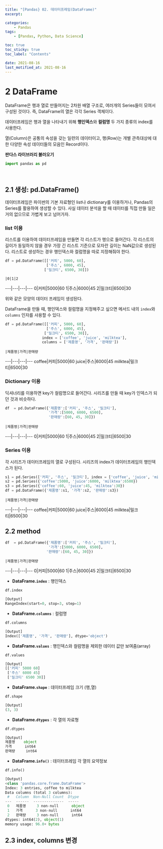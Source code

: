 ```yaml
---
title: "[Pandas} 02. 데이터프레임(DataFrame)"
excerpt:

categories:
    - Pandas
tags:
    - [Pandas, Python, Data Science]

toc: true
toc_sticky: true
toc_label: "Contents"

date: 2021-08-16
last_motified_at: 2021-08-16
---
```


# 2 DataFrame
DataFrame은 행과 열로 만들어지는 2차원 배열 구조로, 여러개의 Series들이 모여서 구성된 것이다. 즉, DataFrame의 열은 각각 Series 객체이다.

데이터프레임은 행과 열을 나타내기 위해 **행인덱스**와 **컬럼명** 두 가지 종류의 index를 사용한다.

열(Column)은 공통의 속성을 갖는 일련의 데이터이고, 행(Row)는 개별 관측대상에 대한 다양한 속성 데이터들의 모음인 Record이다.

**판다스 라이브러리 불러오기**

```py
import pandas as pd
```
<br/>

## 2.1 생성: pd.DataFrame()
데이터프레임은 파이썬의 기본 자료형인 list나 dictionary를 이용하거나, Pandas의 Series를 활용하여 생성할 수 있다. 사실 데이터 분석을 할 때 데이터를 직접 만들 일은 거의 없으므로 가볍게 보고 넘어가자.

### list 이용
리스트를 이용하여 데이터프레임을 만들면 각 리스트가 행으로 들어간다. 각 리스트의 길이가 동일하지 않을 경우 가장 긴 리스트 기준으로 모자란 길이는 NaN값으로 생성된다. 리스트로 생성하는 경우 행인덱스와 컬럼명을 따로 지정해줘야 한다.

```py
df = pd.DataFrame([['커피', 5000, 60],
                   ['주스', 6000, 45],
                  ['밀크티', 6500, 30]])
```

    |0|1|2
---|---|---|---
0|커피|5000|60
1|주스|6000|45
2|밀크티|6500|30

위와 같은 모양의 데이터 프레임이 생성된다.

DataFrame을 만들 때, 행인덱스와 컬럼명을 지정해주고 싶으면 메서드 내의 `index`와 `columns` 인자를 사용할 수 있다.
```py
df = pd.DataFrame([['커피', 5000, 60],
                   ['주스', 6000, 45],
                  ['밀크티', 6500, 30]],
                 index = ['coffee', 'juice', 'milktea'],
                 columns = ['제품명', '가격', '판매량'])
```
	|제품명|가격|판매량
---|---|---|---
coffee|커피|5000|60
juice|주스|6000|45
milktea|밀크티|6500|30

### Dictionary 이용
딕셔너리를 이용하면 key가 컬럼명으로 들어간다. 시리즈를 만들 때 key가 인덱스가 되던 것과 비슷하다.
```py
df  = pd.DataFrame({'제품명':['커피', '주스', '밀크티'],
                    '가격':[5000, 6000, 6500],
                    '판매량':[60, 45, 30]})
```

    |제품명|가격|판매량
---|---|---|---
0|커피|5000|60
1|주스|6000|45
2|밀크티|6500|30

### Series 이용
각 시리즈가 데이터프레임의 열로 구성된다. 시리즈의 index가 데이터프레임의 행인덱스가 된다.
 ```py
s1 = pd.Series(['커피', '주스', '밀크티'], index = ['coffee', 'juice', 'milktea'])
s2 = pd.Series({'coffee':5000, 'juice':6000, 'milktea':6500})
s3 = pd.Series({'coffee':60, 'juice':45, 'milktea':30})
df = pd.DataFrame({'제품명':s1, '가격':s2, '판매량':s3})
 ```

 	|제품명|가격|판매량
---|---|---|---
coffee|커피|5000|60
juice|주스|6000|45
milktea|밀크티|6500|30

## 2.2 method
```py
df  = pd.DataFrame({'제품명':['커피', '주스', '밀크티'],
                    '가격':[5000, 6000, 6500],
                   '판매량':[60, 45, 30]})
```

    |제품명|가격|판매량
---|---|---|---
0|커피|5000|60
1|주스|6000|45
2|밀크티|6500|30

- **DataFrame.`index`** : 행인덱스

```py
df.index
```
```py
[Output]
RangeIndex(start=0, stop=3, step=1)
```

- **DataFrame.`columns`** : 컬럼명

```py
df.columns
```
```py
[Output]
Index(['제품명', '가격', '판매량'], dtype='object')
```

- **DataFrame.`values`** : 행인덱스와 컬럼명을 제외한 데이터 값만 보여줌(array)

```py
df.values
```
```py
[Output]
[['커피' 5000 60]
 ['주스' 6000 45]
 ['밀크티' 6500 30]]
```

- **DataFrame.`shape`** : 데이터프레임 크기 (행,열)

```py
df.shape
```
```py
[Output]
(3, 3)
```

- **DataFrame.`dtypes`** : 각 열의 자료형

```py
df.dtypes
```
```py
[Output]
제품명    object
가격      int64
판매량     int64
```

- **DataFrame.`info()`** : 데이터프레임 각 열의 요약정보

```py
df.info()
```
```py
[Output]
<class 'pandas.core.frame.DataFrame'>
Index: 3 entries, coffee to milktea
Data columns (total 3 columns):
 #   Column  Non-Null Count  Dtype 
---  ------  --------------  ----- 
 0   제품명     3 non-null      object
 1   가격      3 non-null      int64 
 2   판매량     3 non-null      int64 
dtypes: int64(2), object(1)
memory usage: 96.0+ bytes
```

## 2.3 index, columns 변경